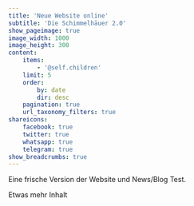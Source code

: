 ```yaml
---
title: 'Neue Website online'
subtitle: 'Die Schimmelhäuer 2.0'
show_pageimage: true
image_width: 1000
image_height: 300
content:
    items:
        - '@self.children'
    limit: 5
    order:
        by: date
        dir: desc
    pagination: true
    url_taxonomy_filters: true
shareicons:
    facebook: true
    twitter: true
    whatsapp: true
    telegram: true
show_breadcrumbs: true
---
```


Eine frische Version der Website und News/Blog Test.

Etwas mehr Inhalt